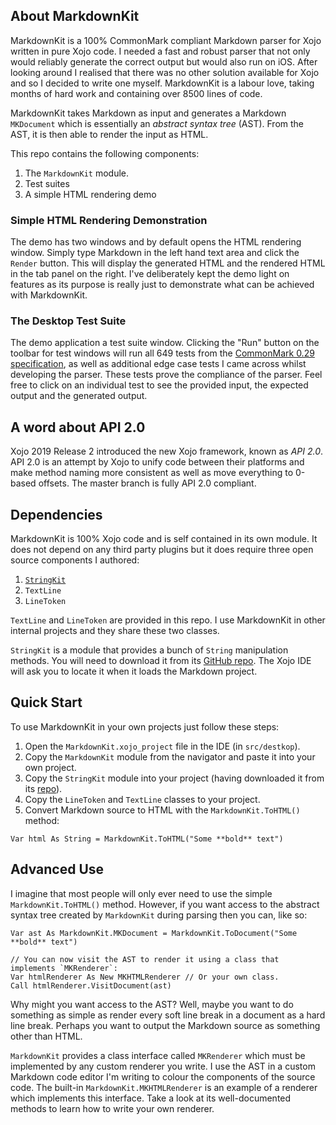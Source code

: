 ## About MarkdownKit

MarkdownKit is a 100% CommonMark compliant Markdown parser for Xojo written in pure Xojo code. I needed a fast and robust parser that not only would reliably generate the correct output but would also run on iOS. After looking around I realised that there was no other solution available for Xojo and so I decided to write one myself. MarkdownKit is a labour love, taking months of hard work and containing over 8500 lines of code.

MarkdownKit takes Markdown as input and generates a Markdown `MKDocument` which is essentially an _abstract syntax tree_ (AST). From the AST, it is then able to render the input as HTML.

This repo contains the following components:

1. The `MarkdownKit` module.
2. Test suites
3. A simple HTML rendering demo

### Simple HTML Rendering Demonstration

The demo has two windows and by default opens the HTML rendering window. Simply type Markdown in the left hand text area and click the `Render` button. This will display the generated HTML and the rendered HTML in the tab panel on the right. I've deliberately kept the demo light on features as its purpose is really just to demonstrate what can be achieved with MarkdownKit.

### The Desktop Test Suite

The demo application a test suite window. Clicking the "Run" button on the toolbar for test windows will run all 649 tests from the [CommonMark 0.29 specification][cm spec], as well as additional edge case tests I came across whilst developing the parser. These tests prove the compliance of the parser. Feel free to click on an individual test to see the provided input, the expected output and the generated output.

## A word about API 2.0

Xojo 2019 Release 2 introduced the new Xojo framework, known as _API 2.0_. API 2.0 is an attempt by Xojo to unify code between their platforms and make method naming more consistent as well as move everything to 0-based offsets. The master branch is fully API 2.0 compliant. 

## Dependencies

MarkdownKit is 100% Xojo code and is self contained in its own module. It does not depend on any third party plugins but it does require three open source components I authored:

1. [`StringKit`][stringkit]
2. `TextLine`
3. `LineToken`

`TextLine` and `LineToken` are provided in this repo. I use MarkdownKit in other internal projects and they share these two classes.

`StringKit` is a module that provides a bunch of `String` manipulation methods. You will need to download it from its [GitHub repo][stringkit]. The Xojo IDE will ask you to locate it when it loads the Markdown project.

## Quick Start

To use MarkdownKit in your own projects just follow these steps:

1. Open the `MarkdownKit.xojo_project` file in the IDE (in `src/destkop`).
2. Copy the `MarkdownKit` module from the navigator and paste it into your own project.
3. Copy the `StringKit` module into your project (having downloaded it from its [repo][stringkit]).
4. Copy the `LineToken` and `TextLine` classes to your project.
5. Convert Markdown source to HTML with the `MarkdownKit.ToHTML()` method:

```xojo
Var html As String = MarkdownKit.ToHTML("Some **bold** text")
```

## Advanced Use

I imagine that most people will only ever need to use the simple `MarkdownKit.ToHTML()` method. However, if you want access to the abstract syntax tree created by `MarkdownKit` during parsing then you can, like so:

```xojo
Var ast As MarkdownKit.MKDocument = MarkdownKit.ToDocument("Some **bold** text")

// You can now visit the AST to render it using a class that implements `MKRenderer`:
Var htmlRenderer As New MKHTMLRenderer // Or your own class.
Call htmlRenderer.VisitDocument(ast)
```

Why might you want access to the AST? Well, maybe you want to do something as simple as render every soft line break in a document as a hard line break. Perhaps you want to output the Markdown source as something other than HTML.

`MarkdownKit` provides a class interface called `MKRenderer` which must be implemented by any custom renderer you write. I use the AST in a custom Markdown code editor I'm writing to colour the components of the source code. The built-in `MarkdownKit.MKHTMLRenderer` is an example of a renderer which implements this interface. Take a look at its well-documented methods to learn how to write your own renderer.

[forums]: https://forum.xojo.com
[cm spec]: https://spec.commonmark.org/0.29/
[stringkit]: https://github.com/gkjpettet/StringKit